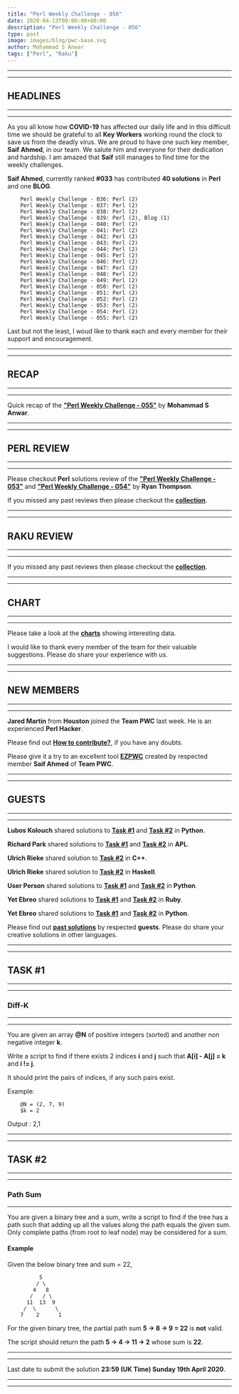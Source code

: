 ```yaml
---
title: "Perl Weekly Challenge - 056"
date: 2020-04-13T00:00:00+00:00
description: "Perl Weekly Challenge - 056"
type: post
image: images/blog/pwc-base.svg
author: Mohammad S Anwar
tags: ["Perl", "Raku"]
---
```

***
***

## HEADLINES

***
***

As you all know how **COVID-19** has affected our daily life and in this difficult time we should be grateful to all **Key Workers** working round the clock to save us from the deadly virus. We are proud to have one such key member, **Saif Ahmed**, in our team. We salute him and everyone for their dedication and hardship. I am amazed that **Saif** still manages to find time for the weekly challenges.

**Saif Ahmed**, currently ranked **#033** has contributed **40 solutions** in **Perl** and one **BLOG**.

        Perl Weekly Challenge - 036: Perl (2)
        Perl Weekly Challenge - 037: Perl (2)
        Perl Weekly Challenge - 038: Perl (2)
        Perl Weekly Challenge - 039: Perl (2), Blog (1)
        Perl Weekly Challenge - 040: Perl (2)
        Perl Weekly Challenge - 041: Perl (2)
        Perl Weekly Challenge - 042: Perl (2)
        Perl Weekly Challenge - 043: Perl (2)
        Perl Weekly Challenge - 044: Perl (2)
        Perl Weekly Challenge - 045: Perl (2)
        Perl Weekly Challenge - 046: Perl (2)
        Perl Weekly Challenge - 047: Perl (2)
        Perl Weekly Challenge - 048: Perl (2)
        Perl Weekly Challenge - 049: Perl (2)
        Perl Weekly Challenge - 050: Perl (2)
        Perl Weekly Challenge - 051: Perl (2)
        Perl Weekly Challenge - 052: Perl (2)
        Perl Weekly Challenge - 053: Perl (2)
        Perl Weekly Challenge - 054: Perl (2)
        Perl Weekly Challenge - 055: Perl (2)

Last but not the least, I woud like to thank each and every member for their support and encouragement.

***
***

## RECAP

***
***

Quick recap of the [**"Perl Weekly Challenge - 055"**](/blog/recap-challenge-055) by **Mohammad S Anwar**.

***
***

## PERL REVIEW

***
***

Please checkout **Perl** solutions review of the **["Perl Weekly Challenge - 053"](/blog/review-challenge-053)** and **["Perl Weekly Challenge - 054"](/blog/review-challenge-054)** by **Ryan Thompson**.

If you missed any past reviews then please checkout the [**collection**](/p5-reviews).

***
***

## RAKU REVIEW

***
***

If you missed any past reviews then please checkout the [**collection**](/p6-reviews).

***
***

## CHART

***
***

Please take a look at the [**charts**](/chart) showing interesting data.

I would like to thank every member of the team for their valuable suggestions. Please do share your experience with us.

***
***

## NEW MEMBERS

***
***

**Jared Martin** from **Houston** joined the **Team PWC** last week. He is an experienced **Perl Hacker**.

Please find out [**How to contribute?**](/blog/how-to-contribute), if you have any doubts.

Please give it a try to an excellent tool [**EZPWC**](https://github.com/saiftynet/EZPWC) created by respected member **Saif Ahmed** of **Team PWC**.

***
***

## GUESTS

***
***

**Lubos Kolouch** shared solutions to [**Task #1**](https://github.com/manwar/perlweeklychallenge-club/blob/master/challenge-055/lubos-kolouch/python/ch-1.py) and [**Task #2**](https://github.com/manwar/perlweeklychallenge-club/blob/master/challenge-055/lubos-kolouch/python/ch-2.py) in **Python**.

**Richard Park** shared solutions to [**Task #1**](https://github.com/manwar/perlweeklychallenge-club/blob/master/challenge-055/richard-park/apl/ch-1.aplf) and [**Task #2**](https://github.com/manwar/perlweeklychallenge-club/blob/master/challenge-055/richard-park/apl/ch-2.aplf) in **APL**.

**Ulrich Rieke** shared solution to [**Task #2**](https://github.com/manwar/perlweeklychallenge-club/blob/master/challenge-055/ulrich-rieke/cpp/ch-5.cpp) in **C++**.

**Ulrich Rieke** shared solution to [**Task #2**](https://github.com/manwar/perlweeklychallenge-club/blob/master/challenge-055/ulrich-rieke/haskell/ch-2.hs) in **Haskell**.

**User Person** shared solutions to [**Task #1**](https://github.com/manwar/perlweeklychallenge-club/blob/master/challenge-055/user-person/python/ch-1.py) and [**Task #2**](https://github.com/manwar/perlweeklychallenge-club/blob/master/challenge-055/user-person/python/ch-2.py) in **Python**.

**Yet Ebreo** shared solutions to [**Task #1**](https://github.com/manwar/perlweeklychallenge-club/blob/master/challenge-055/yet-ebreo/ruby/ch-1.rb) and [**Task #2**](https://github.com/manwar/perlweeklychallenge-club/blob/master/challenge-055/yet-ebreo/ruby/ch-2.rb) in **Ruby**.

**Yet Ebreo** shared solutions to [**Task #1**](https://github.com/manwar/perlweeklychallenge-club/blob/master/challenge-055/yet-ebreo/python/ch-1.py) and [**Task #2**](https://github.com/manwar/perlweeklychallenge-club/blob/master/challenge-055/yet-ebreo/python/ch-2.py) in **Python**.

Please find out [**past solutions**](/blog/guest-contribution) by respected **guests**. Please do share your creative solutions in other languages.

***
***

## TASK #1

***
***

### Diff-K

***
***

You are given an array **@N** of positive integers (sorted) and another non negative integer **k**.

Write a script to find if there exists 2 indices **i** and **j** such that **A[i] - A[j] = k** and **i != j**.

It should print the pairs of indices, if any such pairs exist.

Example:

        @N = (2, 7, 9)
        $k = 2

Output : 2,1

***
***

## TASK #2

***
***

### Path Sum

***

You are given a binary tree and a sum, write a script to find if the tree has a path such that adding up all the values along the path equals the given sum. Only complete paths (from root to leaf node) may be considered for a sum.

#### Example

Given the below binary tree and sum = 22,

              5
             / \
            4   8
           /   / \
          11  13  9
         /  \      \
        7    2      1

For the given binary tree, the partial path sum **5 → 8 → 9 = 22** is **not** valid.

The script should return the path **5 → 4 → 11 → 2** whose sum is **22**.

***
***

Last date to submit the solution **23:59 (UK Time) Sunday 19th April 2020**.

***
***
